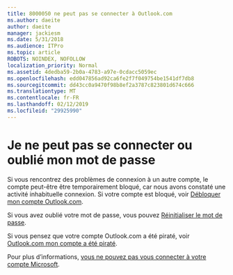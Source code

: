 ```yaml
---
title: 8000050 ne peut pas se connecter à Outlook.com
ms.author: daeite
author: daeite
manager: jackiesm
ms.date: 5/31/2018
ms.audience: ITPro
ms.topic: article
ROBOTS: NOINDEX, NOFOLLOW
localization_priority: Normal
ms.assetid: 4dedba59-2b0a-4783-a97e-0cdacc5059ec
ms.openlocfilehash: edd047856ad92ca6fe2f7f049754be1541df7db8
ms.sourcegitcommit: dd43cc0a9470f98b8ef2a3787c823801d674c666
ms.translationtype: MT
ms.contentlocale: fr-FR
ms.lasthandoff: 02/12/2019
ms.locfileid: "29925990"
---
```

# <a name="i-cant-sign-in-or-forgot-my-password"></a>Je ne peut pas se connecter ou oublié mon mot de passe

Si vous rencontrez des problèmes de connexion à un autre compte, le compte peut-être être temporairement bloqué, car nous avons constaté une activité inhabituelle connexion. Si votre compte est bloqué, voir [Débloquer mon compte Outlook.com](https://go.microsoft.com/fwlink/p/?linkid=2001800&amp;clcid=0x409).
  
Si vous avez oublié votre mot de passe, vous pouvez [Réinitialiser le mot de passe](https://go.microsoft.com/fwlink/p/?linkid=841909).
  
Si vous pensez que votre compte Outlook.com a été piraté, voir [Outlook.com mon compte a été piraté](https://go.microsoft.com/fwlink/p/?linkid=874366).
  
Pour plus d’informations, [vous ne pouvez pas vous connecter à votre compte Microsoft](https://go.microsoft.com/fwlink/p/?linkid=842227).
  

